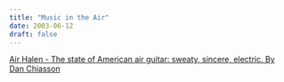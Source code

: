 ```yaml
---
title: "Music in the Air"
date: 2003-06-12
draft: false
---
```

[Air Halen - The state of American air guitar: sweaty, sincere, electric. By Dan Chiasson](https://web.archive.org/web/20030811085453/http://slate.msn.com/id/2084248/)